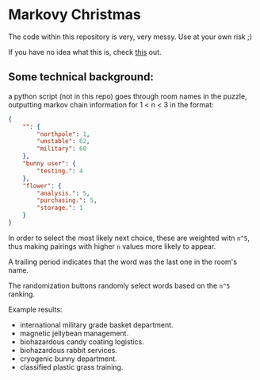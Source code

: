# Markovy Christmas

The code within this repository is very, very messy. Use at your own risk ;)

If you have no idea what this is, check [this](http://adventofcode.com/2016/day/4) out.

## Some technical background:

a python script (not in this repo) goes through room names in the puzzle, outputting markov chain information for 1 < n < 3 in the format:

```json
{
    "": {
        "northpole": 1,
        "unstable": 62,
        "military": 60
    },
    "bunny user": {
        "testing.": 4
    },
    "flower": {
        "analysis.": 5,
        "purchasing.": 5,
        "storage.": 1
    }
}
```

In order to select the most likely next choice, these are weighted witn `n^5`, thus making pairings with higher `n` values more likely to appear.

A trailing period indicates that the word was the last one in the room's name.

The randomization buttons randomly select words based on the `n^5` ranking.

Example results:
- international military grade basket department.
- magnetic jellybean management.
- biohazardous candy coating logistics.
- biohazardous rabbit services.
- cryogenic bunny department.
- classified plastic grass training.
